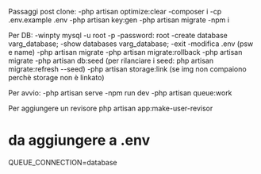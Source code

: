 Passaggi post clone:
-php artisan optimize:clear
-composer i
-cp .env.example .env
-php artisan key:gen
-php artisan migrate
-npm i

Per DB:
-winpty mysql -u root -p
-password: root
-create database varg_database;
-show databases varg_database;
-exit
-modifica .env (psw e name)
-php artisan migrate
-php artisan migrate:rollback
-php artisan migrate
-php artisan db:seed (per rilanciare i seed: php artisan migrate:refresh --seed)
-php artisan storage:link (se img non compaiono perchè storage non è linkato)

Per avvio:
-php artisan serve
-npm run dev
-php artisan queue:work

Per aggiungere un revisore
php artisan app:make-user-revisor <emailUtente>

# da aggiungere a .env

QUEUE_CONNECTION=database
